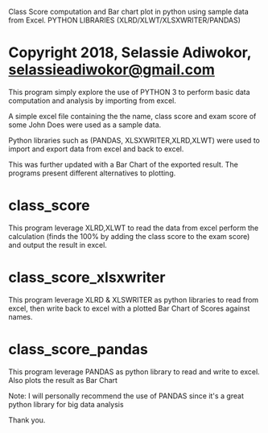 Class Score computation and Bar chart plot in python using sample
data from Excel. PYTHON LIBRARIES (XLRD/XLWT/XLSXWRITER/PANDAS)

Copyright 2018, Selassie Adiwokor, selassieadiwokor@gmail.com
=======================================================================


This program simply explore the use of PYTHON 3 to perform basic data computation and analysis by importing from excel.

A simple excel file containing the the name, class score and exam score of some John Does were
used as a sample data. 

Python libraries such as (PANDAS, XLSXWRITER,XLRD,XLWT) were used to import and export data
from excel and back to excel. 

This was further updated with a Bar Chart of the exported result.
The programs present different alternatives to plotting. 


class_score
==============
This program leverage XLRD,XLWT to read the data from excel perform the calculation (finds the 100% by
adding the class score to the exam score) and output the result in excel.

class_score_xlsxwriter
=======================
This program leverage XLRD & XLSWRITER as python libraries to read from excel, then write back to excel 
with a plotted Bar Chart of Scores against names.

class_score_pandas
===================
This program leverage PANDAS as python library to read and write to excel. Also plots the result as Bar Chart

Note:
I will personally recommend the use of PANDAS since it's a great python library for big data analysis

Thank you.